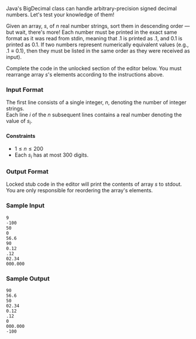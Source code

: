 Java's BigDecimal class can handle arbitrary-precision signed decimal numbers. Let's test your knowledge of them!

Given an array, $s$, of $n$ real number strings, sort them in descending order — but wait, there's more! Each number must be printed in the exact same format as it was read from stdin, meaning that $.1$ is printed as $.1$, and $0.1$ is printed as $0.1$. If two numbers represent numerically equivalent values (e.g., $.1 \equiv 0.1$), then they must be listed in the same order as they were received as input).

Complete the code in the unlocked section of the editor below. You must rearrange array $s$'s elements according to the instructions above.

### Input Format

The first line consists of a single integer, $n$, denoting the number of integer strings.\
Each line $i$ of the $n$ subsequent lines contains a real number denoting the value of $s_i$.

#### Constraints

- $1 \le n \le 200$
- Each $s_i$ has at most $300$ digits.

### Output Format

Locked stub code in the editor will print the contents of array $s$ to stdout. You are only responsible for reordering the array's elements.

### Sample Input
```
9
-100
50
0
56.6
90
0.12
.12
02.34
000.000
```
### Sample Output
```
90
56.6
50
02.34
0.12
.12
0
000.000
-100
```